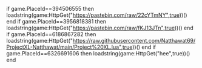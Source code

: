 if game.PlaceId==394506555 then
    loadstring(game:HttpGet("https://pastebin.com/raw/22cYTmNY",true))()
    end
if game.PlaceId==3956818381 then
        loadstring(game:HttpGet("https://pastebin.com/raw/fKJ13JTn",true))()
    end
if game.PlaceId==6186867282 then
    loadstring(game:HttpGet("https://raw.githubusercontent.com/Natthawat69/ProjectXL-Natthawat/main/Project%20XL.lua",true))()
end
if game.PlaceId==6326691606 then
    loadstring(game:HttpGet("hee",true))()
end
